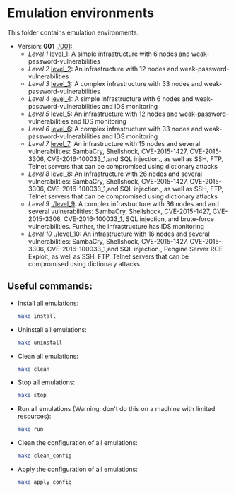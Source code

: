 # Emulation environments

This folder contains emulation environments.

- Version: **001** [./001](001):
  - *Level 1* [level_1](001/level_1): A simple infrastructure with 6 nodes and weak-password-vulnerabilities
  - *Level 2* [level_2](001/level_2): An infrastructure with 12 nodes and weak-password-vulnerabilities
  - *Level 3* [level_3](001/level_3): A complex infrastructure with 33 nodes and weak-password-vulnerabilities
  - *Level 4* [level_4](001/level_4): A simple infrastructure with 6 nodes and weak-password-vulnerabilities and IDS monitoring
  - *Level 5* [level_5](001/level_5): An infrastructure with 12 nodes and weak-password-vulnerabilities and IDS monitoring
  - *Level 6* [level_6](001/level_6): A complex infrastructure with 33 nodes and weak-password-vulnerabilities and IDS monitoring
  - *Level 7* [level_7](001/level_7): An infrastructure with 15 nodes and several vulnerabilities: SambaCry, Shellshock, CVE-2015-1427, CVE-2015-3306, CVE-2016-100033_1,and SQL injection., as well as SSH, FTP, Telnet servers that can be compromised using dictionary attacks
  - *Level 8* [level_8](001/level_8): An infrastructure with 26 nodes and several vulnerabilities: SambaCry, Shellshock, CVE-2015-1427, CVE-2015-3306, CVE-2016-100033_1,and SQL injection., as well as SSH, FTP, Telnet servers that can be compromised using dictionary attacks
  - *Level 9* [./level_9](001/level_9): A complex infrastructure with 36 nodes and and several vulnerabilities: SambaCry, Shellshock, CVE-2015-1427, CVE-2015-3306, CVE-2016-100033_1, SQL injection, and brute-force vulnerabilities. Further, the infrastructure has IDS monitoring
  - *Level 10* [./level_10](001/level_10): An infrastructure with 16 nodes and several vulnerabilities: SambaCry, Shellshock, CVE-2015-1427, CVE-2015-3306, CVE-2016-100033_1,and SQL injection., Pengine Server RCE Exploit, as well as SSH, FTP, Telnet servers that can be compromised using dictionary attacks

## Useful commands:

- Install all emulations:
  ```bash
  make install
   ```

- Uninstall all emulations:
  ```bash
  make uninstall
   ```

- Clean all emulations:
  ```bash
  make clean
   ```

- Stop all emulations:
  ```bash
  make stop
   ```

- Run all emulations (Warning: don't do this on a machine with limited resources):
  ```bash
  make run
   ```

- Clean the configuration of all emulations:
  ```bash
  make clean_config
   ```

- Apply the configuration of all emulations:
  ```bash
  make apply_config
   ```
